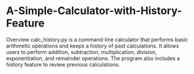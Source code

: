 # A-Simple-Calculator-with-History-Feature
Overview calc_history.py is a command-line calculator that performs basic arithmetic operations and keeps a history of past calculations. It allows users to perform addition, subtraction, multiplication, division, exponentiation, and remainder operations. The program also includes a history feature to review previous calculations.
